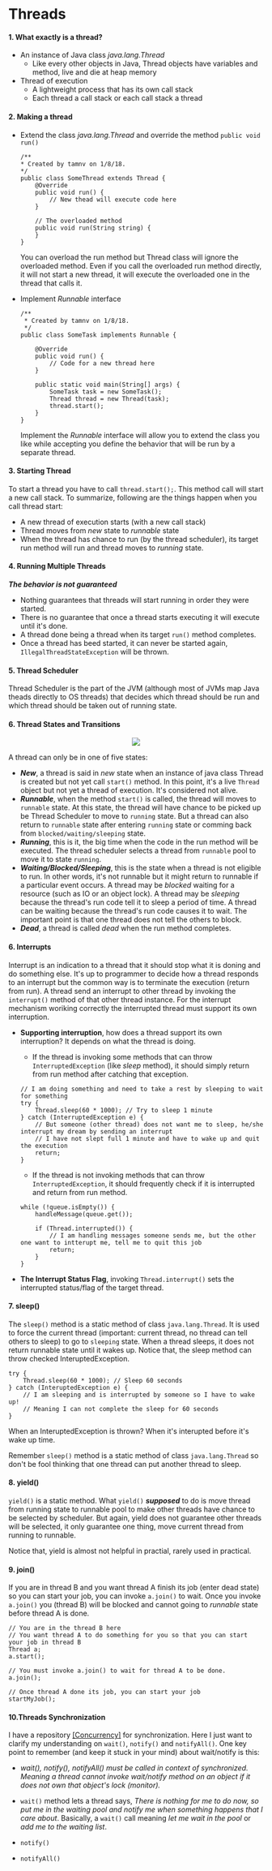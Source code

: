 # Threads


#### 1. What exactly is a thread?

* An instance of Java class *java.lang.Thread* 
    * Like every other objects in Java, Thread objects have variables and method, live and die at heap memory
* Thread of execution
    * A lightweight process that has its own call stack
    * Each thread a call stack or each call stack a thread
    
#### 2. Making a thread
* Extend the class *java.lang.Thread* and override the method ```public void run()```
    ```
    /**
    * Created by tamnv on 1/8/18.
    */
    public class SomeThread extends Thread {
        @Override
        public void run() {
            // New thead will execute code here
        }
        
        // The overloaded method
        public void run(String string) {
        }
    }
    ```
    You can overload the run method but Thread class will ignore the overloaded method. Even if you call the overloaded run method directly, it will not start a new thread, it will execute the overloaded one in the thread that calls it.
    

* Implement *Runnable* interface
    ```
    /**
     * Created by tamnv on 1/8/18.
     */
    public class SomeTask implements Runnable {

        @Override
        public void run() {
            // Code for a new thread here
        }

        public static void main(String[] args) {
            SomeTask task = new SomeTask();
            Thread thread = new Thread(task);
            thread.start();
        }
    }
    ```
    Implement the *Runnable* interface will allow you to extend the class you like while accepting you define the behavior that will be run by a separate thread.
    

#### 3. Starting Thread
To start a thread you have to call ```thread.start();```. This method call will start a new call stack. To summarize, following are the things happen when you call thread start:
* A new thread of execution starts (with a new call stack)
* Thread moves from *new* state to *runnable* state
* When the thread has chance to run (by the thread scheduler), its target run method will run and thread moves to *running* state.

#### 4. Running Multiple Threads
***The behavior is not guaranteed***<br/>
* Nothing guarantees that threads will start running in order they were started.
* There is no guarantee that once a thread starts executing it will execute until it's done.
* A thread done being a thread when its target ```run()``` method completes.
* Once a thread has beed started, it can never be started again, ```IllegalThreadStateException``` will be thrown.


#### 5. Thread Scheduler
Thread Scheduler is the part of the JVM (although most of JVMs map Java theads directly to OS threads) that decides which thread should be run and which thread should be taken out of running state. 


#### 6. Thread States and Transitions
<p align="center"><img src="/images/thread_states.png" /></p>

A thread can only be in one of five states:
* ***New***, a thread is said in *new* state when an instance of java class Thread is created but not yet call ```start()``` method. In this point, it's a live ```Thread``` object but not yet a thread of execution. It's considered not alive.
* ***Runnable***, when the method ```start()``` is called, the thread will moves to ```runnable``` state. At this state, the thread will have chance to be picked up be Thread Scheduler to move to ```running``` state. But a thread can also return to ```runnable``` state after entering ```running``` state or comming back from ```blocked/waiting/sleeping``` state. 
* ***Running***, this is it, the big time when the code in the run method will be executed. The thread scheduler selects a thread from ```runnable``` pool to move it to state ```running```.
* ***Waiting/Blocked/Sleeping***, this is the state when a thread is not eligible to run. In other words, it's not runnable but it might return to runnable if a particular event occurs. A thread may be *blocked* waiting for a resource (such as IO or an object lock). A thread may be *sleeping* because the thread's run code tell it to sleep a period of time. A thread can be waiting because the thread's run code causes it to wait. The important point is that one thread does not tell the others to block. 
* ***Dead***, a thread is called *dead* when the run method completes. 

#### 6. Interrupts
Interrupt is an indication to a thread that it should stop what it is doning and do something else. It's up to programmer to decide how a thread responds to an interrupt but the common way is to terminate the execution (return from run). A thread send an interrupt to other thread by invoking the ```interrupt()``` method of that other thread instance. For the interrupt mechanism woriking correctly the interrupted thread must support its own interruption. 

* **Supporting interruption**, how does a thread support its own interruption? It depends on what the thread is doing.
    * If the thread is invoking some methods that can throw ```InterruptedException``` (like *sleep* method), it should simply return from run method after catching that exception.
    ```
    // I am doing something and need to take a rest by sleeping to wait for something
    try {
        Thread.sleep(60 * 1000); // Try to sleep 1 minute
    } catch (InterruptedException e) {
        // But someone (other thread) does not want me to sleep, he/she interrupt my dream by sending an interrupt
        // I have not slept full 1 minute and have to wake up and quit the execution
        return;
    }
    ```
    * If the thread is not invoking methods that can throw ```InterruptedException```, it should frequently check if it is interrupted and return from run method.
    ```
    while (!queue.isEmpty()) {
        handleMessage(queue.get());
        
        if (Thread.interrupted()) {
            // I am handling messages someone sends me, but the other one want to intterupt me, tell me to quit this job
            return;
        }
    }
    ```

* **The Interrupt Status Flag**, invoking ```Thread.interrupt()``` sets the interrupted status/flag of the target thread.



#### 7. sleep()
The ```sleep()``` method is a static method of class ```java.lang.Thread```. It is used to force the current thread (important: current thread, no thread can tell others to sleep) to go to ```sleeping``` state. When a thread sleeps, it does not return runnable state until it wakes up. Notice that, the sleep method can throw checked InteruptedException.
```
try {
    Thread.sleep(60 * 1000); // Sleep 60 seconds
} catch (InteruptedException e) {
    // I am sleeping and is interrupted by someone so I have to wake up!
    // Meaning I can not complete the sleep for 60 seconds
} 
```
When an InteruptedException is thrown? When it's interupted before it's wake up time.

Remember ```sleep()``` method is a static method of class ```java.lang.Thread``` so don't be fool thinking that one thread can put another thread to sleep.


#### 8. yield()
```yield()``` is a static method. What ```yield()``` ***supposed*** to do is move thread from running state to runnable pool to make other threads have chance to be selected by scheduler. But again, yield does not guarantee other threads will be selected, it only guarantee one thing, move current thread from running to runnable.

Notice that, yield is almost not helpful in practial, rarely used in practical.


#### 9. join()
If you are in thread B and you want thread A finish its job (enter dead state) so you can start your job, you can invoke ```a.join()``` to wait. Once you invoke ```a.join()``` you (thread B) will be blocked and cannot going to *runnable* state before thread A is done.
```
// You are in the thread B here
// You want thread A to do something for you so that you can start your job in thread B
Thread a;
a.start();

// You must invoke a.join() to wait for thread A to be done.
a.join();

// Once thread A done its job, you can start your job
startMyJob();
```

#### 10.Threads Synchronization 
I have a repository [[Concurrency]](https://github.com/VanTamNguyen/Concurrency) for synchronization. Here I just want to clarify my understanding on ```wait()```, ```notify()``` and ```notifyAll()```. One key point to remember (and keep it stuck in your mind) about wait/notify is this:

* *wait(), notify(), notifyAll() must be called in context of synchronized. Meaning a thread cannot invoke wait/notify method on an object if it does not own that object's lock (monitor).*

* ```wait()``` method lets a thread says, *There is nothing for me to do now, so put me in the waiting pool and notify me when something happens that I care about*. Basically, a ```wait()``` call meaning *let me wait in the pool* or *add me to the waiting list*.
* ```notify()```
* ```notifyAll()```
